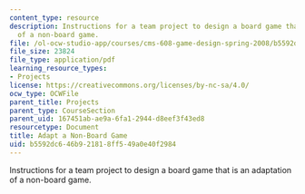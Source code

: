 ```yaml
---
content_type: resource
description: Instructions for a team project to design a board game that is an adaptation
  of a non-board game.
file: /ol-ocw-studio-app/courses/cms-608-game-design-spring-2008/b5592dc646b921818ff549a0e40f2984_MITCMS_608s08_proj03.pdf
file_size: 23824
file_type: application/pdf
learning_resource_types:
- Projects
license: https://creativecommons.org/licenses/by-nc-sa/4.0/
ocw_type: OCWFile
parent_title: Projects
parent_type: CourseSection
parent_uid: 167451ab-ae9a-6fa1-2944-d8eef3f43ed8
resourcetype: Document
title: Adapt a Non-Board Game
uid: b5592dc6-46b9-2181-8ff5-49a0e40f2984
---
```

Instructions for a team project to design a board game that is an adaptation of a non-board game.